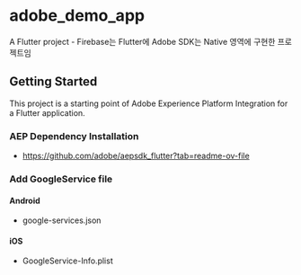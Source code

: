 # adobe_demo_app

A Flutter project - Firebase는 Flutter에 Adobe SDK는 Native 영역에 구현한 프로젝트임

## Getting Started

This project is a starting point of Adobe Experience Platform Integration for a Flutter application.

### AEP Dependency Installation
- https://github.com/adobe/aepsdk_flutter?tab=readme-ov-file

### Add GoogleService file
#### Android
- google-services.json 
#### iOS
- GoogleService-Info.plist